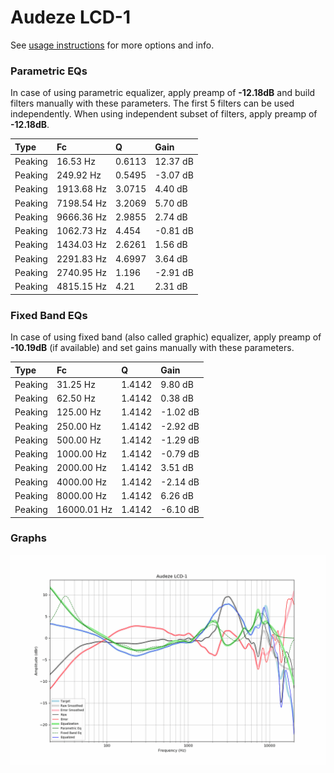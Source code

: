# Audeze LCD-1
See [usage instructions](https://github.com/jaakkopasanen/AutoEq#usage) for more options and info.

### Parametric EQs
In case of using parametric equalizer, apply preamp of **-12.18dB** and build filters manually
with these parameters. The first 5 filters can be used independently.
When using independent subset of filters, apply preamp of **-12.18dB**.

| Type    | Fc         |      Q | Gain     |
|:--------|:-----------|:-------|:---------|
| Peaking | 16.53 Hz   | 0.6113 | 12.37 dB |
| Peaking | 249.92 Hz  | 0.5495 | -3.07 dB |
| Peaking | 1913.68 Hz | 3.0715 | 4.40 dB  |
| Peaking | 7198.54 Hz | 3.2069 | 5.70 dB  |
| Peaking | 9666.36 Hz | 2.9855 | 2.74 dB  |
| Peaking | 1062.73 Hz | 4.454  | -0.81 dB |
| Peaking | 1434.03 Hz | 2.6261 | 1.56 dB  |
| Peaking | 2291.83 Hz | 4.6997 | 3.64 dB  |
| Peaking | 2740.95 Hz | 1.196  | -2.91 dB |
| Peaking | 4815.15 Hz | 4.21   | 2.31 dB  |

### Fixed Band EQs
In case of using fixed band (also called graphic) equalizer, apply preamp of **-10.19dB**
(if available) and set gains manually with these parameters.

| Type    | Fc          |      Q | Gain     |
|:--------|:------------|:-------|:---------|
| Peaking | 31.25 Hz    | 1.4142 | 9.80 dB  |
| Peaking | 62.50 Hz    | 1.4142 | 0.38 dB  |
| Peaking | 125.00 Hz   | 1.4142 | -1.02 dB |
| Peaking | 250.00 Hz   | 1.4142 | -2.92 dB |
| Peaking | 500.00 Hz   | 1.4142 | -1.29 dB |
| Peaking | 1000.00 Hz  | 1.4142 | -0.79 dB |
| Peaking | 2000.00 Hz  | 1.4142 | 3.51 dB  |
| Peaking | 4000.00 Hz  | 1.4142 | -2.14 dB |
| Peaking | 8000.00 Hz  | 1.4142 | 6.26 dB  |
| Peaking | 16000.01 Hz | 1.4142 | -6.10 dB |

### Graphs
![](./Audeze%20LCD-1.png)